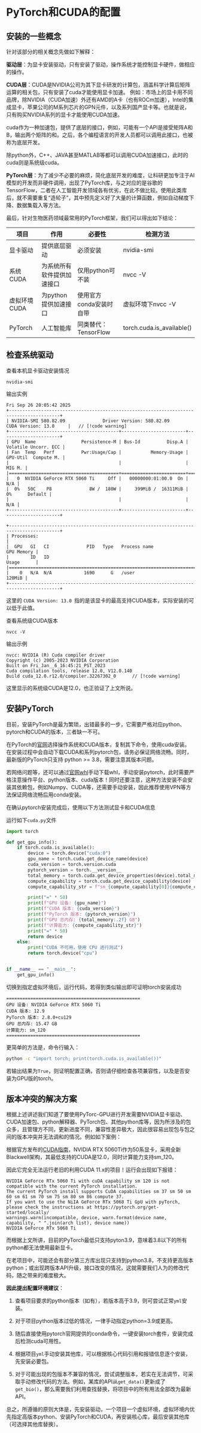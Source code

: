 # PyTorch和CUDA的配置

## 安装的一些概念

针对该部分的相关概念先做如下解释：

**驱动层**：为显卡安装驱动，只有安装了驱动，操作系统才能控制显卡硬件，做相应的操作。

**CUDA层**：CUDA是NVIDIA公司为其下显卡研发的计算包，涵盖科学计算后矩阵运算的相关包，只有安装了cuda才能使用显卡加速。
例如：市场上的显卡用不同品牌，除NVIDIA（CUDA加速）外还有AMD的A卡（也有ROCm加速），Intel的集成显卡，苹果公司的M系列芯片的GPN元件，以及系列国产显卡等。也就是说，只有购买NVIDIA系列的显卡才能使用CUDA加速。

cuda作为一种加速包，提供了底层的接口，例如，可能有一个API是接受矩阵A和B，输出两个矩阵的和。之后，各个编程语言的开发人员都可以调用此接口，也被称为底层开发。

除python外，C++、JAVA甚至MATLAB等都可以调用CUDA加速接口，此时的cuda则是系统级cuda。

**PyTorch层**：为了减少不必要的麻烦，简化底层开发的难度，让科研更加专注于AI模型的开发而非硬件调用，出现了PyTorch库，与之对应的是谷歌的TensorFlow，二者在人工智能开发领域各有优劣，在此不做比较。使用此类库后，就不需要重复“造轮子”，其中预先定义好了大量的计算函数，例如自动梯度下降、数据集载入等方法。


最后，针对生物医药领域最常用的PyTorch框架，我们可以得出如下结论：

| 项目 | 作用 | 必要性 |检测方法|
| ---- | ---- | ---- | ---- |
|显卡驱动|提供底层驱动|必须安装|nvidia-smi|
|系统CUDA|为系统所有软件提供加速接口|仅用python可不装|nvcc -V|
|虚拟环境CUDA|为python提供加速接口|使用官方conda安装时自带|虚拟环境下nvcc -V|
|PyTorch|人工智能库|同类替代：TensorFlow|torch.cuda.is_available()|




## 检查系统驱动
查看本机显卡驱动安装情况
```
nvidia-smi
```

输出实例
```
Fri Sep 26 20:05:42 2025       
+-----------------------------------------------------------------------------------------+ 
| NVIDIA-SMI 580.82.09              Driver Version: 580.82.09      CUDA Version: 13.0     |   // [!code warning]
+-----------------------------------------+------------------------+----------------------+ 
| GPU  Name                 Persistence-M | Bus-Id          Disp.A | Volatile Uncorr. ECC | 
| Fan  Temp   Perf          Pwr:Usage/Cap |           Memory-Usage | GPU-Util  Compute M. | 
|                                         |                        |               MIG M. | 
|=========================================+========================+======================| 
|   0  NVIDIA GeForce RTX 5060 Ti     Off |   00000000:01:00.0  On |                  N/A | 
|  0%   50C    P8              8W /  180W |     399MiB /  16311MiB |      0%      Default | 
|                                         |                        |                  N/A | 
+-----------------------------------------+------------------------+----------------------+ 

+-----------------------------------------------------------------------------------------+ 
| Processes:                                                                              | 
|  GPU   GI   CI              PID   Type   Process name                        GPU Memory | 
|        ID   ID                                                               Usage      | 
|=========================================================================================| 
|    0   N/A  N/A            1690      G   /user                                   120MiB | 
+-----------------------------------------------------------------------------------------+ 
```

这里的 `CUDA Version: 13.0 `指的是该显卡的最高支持CUDA版本，实际安装的可以低于此值。

查看系统级CUDA版本
```
nvcc -V
```
输出示例

```
nvcc: NVIDIA (R) Cuda compiler driver
Copyright (c) 2005-2023 NVIDIA Corporation
Built on Fri_Jan__6_16:45:21_PST_2023
Cuda compilation tools, release 12.0, V12.0.140
Build cuda_12.0.r12.0/compiler.32267302_0      // [!code warning]
```
这里显示的系统级CUDA是12.0，也正验证了上文所说。

## 安装PyTorch

目前，安装PyTorch是最为繁琐，出错最多的一步，它需要严格对应python、pytorch和CUDA的版本，三者缺一不可。

在PyTorch的[官网](https://pytorch.org/get-started/locally/)选择操作系统和CUDA版本，复制其下命令，使用cuda安装。在安装过程中会自动下载CUDA和系列pytorch包，请务必保证网络流畅。同时，最新版的PyTorch只支持 python >= 3.8，需要注意其版本问题。

若网络问题等，还可以通过[官网whl](https://download.pytorch.org/whl/torch)手动下载whl，手动安装pytorch，此时需要严格注意操作平台、python版本、cuda版本！同时还要注意，这种方法安装不会安装其依赖包，例如Numpy、CUDA等，还需要手动安装，因此推荐使用VPN等方法保证网络流畅后用conda安装。


在确认pytorch安装完成后，使用以下方法测试显卡和CUDA信息

运行如下`cuda.py`文件
```python
import torch

def get_gpu_info():
    if torch.cuda.is_available():
        device = torch.device("cuda:0")
        gpu_name = torch.cuda.get_device_name(device)
        cuda_version = torch.version.cuda
        pytorch_version = torch.__version__
        total_memory = torch.cuda.get_device_properties(device).total_memory / (1024 ** 3)
        compute_capability = torch.cuda.get_device_capability(device)
        compute_capability_str = f"sm_{compute_capability[0]}{compute_capability[1]}"

        print("=" * 50)
        print(f"GPU 设备: {gpu_name}")
        print(f"CUDA 版本: {cuda_version}")
        print(f"PyTorch 版本: {pytorch_version}")
        print(f"GPU 总内存: {total_memory:.2f} GB")
        print(f"计算能力: {compute_capability_str}")
        print("=" * 50)
        return device
    else:
        print("CUDA 不可用，使用 CPU 进行测试")
        return torch.device("cpu")


if __name__ == "__main__":
    get_gpu_info()
```
切换到指定虚拟环境后，运行代码，若得到类似输出即可证明torch安装成功
```
==================================================
GPU 设备: NVIDIA GeForce RTX 5060 Ti
CUDA 版本: 12.9
PyTorch 版本: 2.8.0+cu129
GPU 总内存: 15.47 GB
计算能力: sm_120
==================================================
```

更简单的方法是，命令行输入：
```bash
python -c "import torch; print(torch.cuda.is_available())"
```

若输出结果为`True`，则证明配置正确，否则请仔细检查各项兼容性，以及是否安装为GPU版的torch。

## 版本冲突的解决方案

根据上述讲述我们知道了要使用PyTorc-GPU进行开发需要NVIDIA显卡驱动、CUDA加速包、python解释器、PyTorch包、其他python库等，因为所涉及的包众多，且管理方不同，更新进度不同，兼容性差异极大，因此很容易出现包与包之间的版本冲突并无法调和的情况。例如如下案例：

根据官方发布的[CUDA指南](https://developer.nvidia.com/cuda-gpus)，NVIDIA RTX 5060Ti作为50系显卡，采用全新Blackwell架构，其最低支持的CUDA是12.0，同时计算能力支持sm_120。

因此它完全无法运行老旧的利用CUDA 11.x的项目！运行会出现如下报错：

```
NVIDIA GeForce RTx 5060 Ti with cuDA capability sm 120 is not compatible with the current PyTorch installation.
The current PyTorch install supports CuDA capabilities sm 37 sm 50 sm 60 sm 61 sm 70 sm 75 sm 80 sm 86 compute 37.
If you want to use the NiIA GeForce RTx 5068 Ti GpU with pyTorch, 
please check the instructions at https://pytorch.org/get-started/locally/
warnings.warn(incompatible, device, warn.format(device name, capability, " ".join(arch list), device name))
NVIDIA GeForce RTx 5068 Ti
```

而根据上文所讲，目前的PyTorch最低只支持pyton3.9，意味着3.8以下的所有python都无法使用最新显卡。

在老项目中，可能还会有部分第三方库出现只支持到python3.8，不支持更高版本python；或出现跨版本API升级，接口改变的情况，这就需要我们人为的修改代码，随之带来的难度极大。

**因此提出配置环境建议**：

1. 查看项目要求的python版本（如有），若版本高于3.9，则可尝试正常`yml`安装。

2. 对于项目python版本过低的情况，一律手动指定python=3.9或更高。
   
3. 随后直接使用pytorch官网提供的conda命令，一键安装torch套件，安装完成后检测cuda可用性。
   
4. 根据项目`yml`手动安装其他库，可以根据核心代码引用和报错信息逐个安装，先安装必要包。
   
5. 对于可能出现的包版本不兼容的情况，尝试调整版本，若实在无法调节，可采取手动修改代码的方法。例如，某库的API从`get_data()`更新成了`get_bio()`，那么需要我们利用查找替换，将项目中的所有用法全部改为最新API。

总之，所遵循的原则大体是，先安装驱动，一个项目一个虚拟环境，虚拟环境内优先指定高版本python、安装PyTorch和CUDA，再安装核心库，最后安装其他库（可选择其他库替换）。
